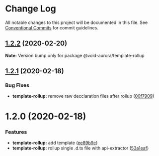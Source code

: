 # Change Log

All notable changes to this project will be documented in this file.
See [Conventional Commits](https://conventionalcommits.org) for commit guidelines.

## [1.2.2](https://github.com/void-aurora/toolkit/compare/@void-aurora/template-rollup@1.2.1...@void-aurora/template-rollup@1.2.2) (2020-02-20)

**Note:** Version bump only for package @void-aurora/template-rollup

## [1.2.1](https://github.com/void-aurora/toolkit/compare/@void-aurora/template-rollup@1.2.0...@void-aurora/template-rollup@1.2.1) (2020-02-18)

### Bug Fixes

- **template-rollup:** remove raw decclaration files after rollup ([00f7909](https://github.com/void-aurora/toolkit/commit/00f7909287b631b3a255e1c67bc9212b9108edd1))

# 1.2.0 (2020-02-18)

### Features

- **template-rollup:** add template ([ee89b9c](https://github.com/void-aurora/toolkit/commit/ee89b9cdff123480313f690803ce2955388e965d))
- **template-rollup:** rollup single .d.ts file with api-extractor ([53a1eaf](https://github.com/void-aurora/toolkit/commit/53a1eaf991ff01bbcf3aff6a774932fdeafa0499))
